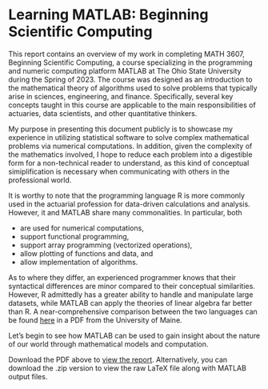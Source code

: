 # Learning MATLAB: Beginning Scientific Computing

This report contains an overview of my work in completing MATH 3607, Beginning Scientific Computing, a course specializing in the programming and numeric computing platform MATLAB at The Ohio State University during the Spring of 2023. The course was designed as an introduction to the mathematical theory of algorithms used to solve
problems that typically arise in sciences, engineering, and finance. Specifically, several key concepts taught in this course are applicable to the main responsibilities of actuaries, data scientists, and other quantitative thinkers.

My purpose in presenting this document publicly is to showcase my experience in utilizing statistical software to solve complex mathematical problems via numerical computations. In addition, given the complexity of the mathematics involved, I hope to reduce each problem into a digestible form for a non-technical reader to understand, as this kind of conceptual simiplification is necessary when communicating with others in the professional world.

It is worthy to note that the programming language R is more commonly used in the actuarial profession for data-driven calculations and analysis. However, it and MATLAB
share many commonalities. In particular, both
- are used for numerical computations,
- support functional programming,
- support array programming (vectorized operations),
- allow plotting of functions and data, and
- allow implementation of algorithms.

As to where they differ, an experienced programmer knows that their syntactical differences are minor compared to their conceptual similarities. However, R admittedly has a greater ability to handle and manipulate large datasets, while MATLAB can apply the theories of linear algebra far better than R. A near-comprehensive comparison between the two languages can be found [here](https://cran.r-project.org/doc/contrib/Hiebeler-matlabR.pdf) in a PDF from the University of Maine.

Let’s begin to see how MATLAB can be used to gain insight about the nature of our world through mathematical models and computation.

Download the PDF above to [view the report](https://github.com/mccamey/learning_matlab/blob/main/matlab_summary.pdf). Alternatively, you can download the .zip version to view the raw LaTeX file along with MATLAB output files.
